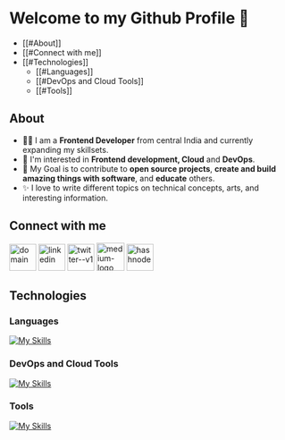 # Welcome to my Github Profile 👋
- [[#About]]
- [[#Connect with me]]
- [[#Technologies]]
  - [[#Languages]]
  - [[#DevOps and Cloud Tools]]
  - [[#Tools]]

## About
- 👩‍💻 I am a **Frontend Developer** from central India and currently expanding my skillsets.
- 🌱 I'm interested in **Frontend development, Cloud** and **DevOps**.
- 🎯 My Goal is to contribute to **open source projects**, **create and build amazing things with software**, and **educate** others.
- ✨ I love to write different topics on technical concepts, arts, and interesting information.

## Connect with me
[<img width="48" height="48" src="https://img.icons8.com/fluency/48/domain.png" alt="domain"/>](http://meshramakshay.in/)
[<img width="48" height="48" src="https://img.icons8.com/fluency/48/linkedin.png" alt="linkedin"/>](https://www.linkedin.com/in/ameshram)
[<img width="48" height="48" src="https://img.icons8.com/color/48/twitter--v1.png" alt="twitter--v1"/>](https://www.twitter.com/aka_akshaymesh)
[<img width="50" height="50" src="https://img.icons8.com/ios-filled/50/medium-logo.png" alt="medium-logo"/>](https://iamakshaymeshram.medium.com/)
[<img width="48" height="48" src="https://img.icons8.com/color/48/hashnode.png" alt="hashnode"/>](https://akshaymeshram.hashnode.dev/)

## Technologies
### Languages
[![My Skills](https://skills.thijs.gg/icons?i=js,c,nodejs,mysql,mongodb,postgres,html,css,react)](https://skills.thijs.gg)

### DevOps and Cloud Tools
[![My Skills](https://skills.thijs.gg/icons?i=docker,v,grafana,prometheus,vim)](https://skills.thijs.gg)

### Tools
[![My Skills](https://skills.thijs.gg/icons?i=figma,git,md)](https://skills.thijs.gg)

<!--
**akshay63/akshay63** is a ✨ _special_ ✨ repository because its `README.md` (this file) appears on your GitHub profile.

Here are some ideas to get you started:

- 🔭 I’m currently working on ...
- 🌱 I’m currently learning ...
- 👯 I’m looking to collaborate on ...
- 🤔 I’m looking for help with ...
- 💬 Ask me about ...
- 📫 How to reach me: ...
- 😄 Pronouns: ...
- ⚡ Fun fact: ...

https://javascript.plainenglish.io/make-your-github-profile-standout-to-attract-better-opportunities-b9114b7ef686
https://reactjsexample.com/skill-icons-beautiful-skills-icons-for-your-github-readme/#icons-list
https://shields.io/
https://icons8.com/icons
-->
